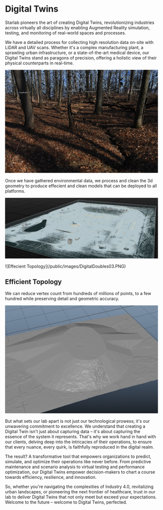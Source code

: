 # Digital Twins
Starlab pioneers the art of creating Digital Twins, revolutionizing industries across virtually all disciplines by enabling Augmented Reality simulation, testing, and monitoring of real-world spaces and processes.

<!-- ![Rendering of a real-world space](/public/images/DigitalDoubles07.PNG) -->

We have a detailed process for collecting high resolution data on-site with LiDAR and UAV scans. Whether it's a complex manufacturing plant, a sprawling urban infrastructure, or a state-of-the-art medical device, our Digital Twins stand as paragons of precision, offering a holistic view of their physical counterparts in real-time.

![A pointcloud of a forest](/public/images/DigitalDoubles01.PNG)

Once we have gathered environmental data, we process and clean the 3d geometry to produce effecient and clean models that can be deployed to all platforms.

![An entire site as a pointcloud](/public/images/DigitalDoubles04.PNG)




<feature>
    ![Effecient Topology](/public/images/DigitalDoubles03.PNG)
    <div className='text-container'>
        <div className='text'>
            <h2>Efficient Topology</h2>
            We can reduce vertex count from hundreds of millions of points, to a few hundred while preserving detail and geometric accuracy.
        </div>
    </div>
</feature>

<!-- ![Retopology of 3d Scans](/public/images/DigitalDoubles02.PNG) -->

![High Quality Rendering](/public/images/DigitalDoubles05.PNG)

But what sets our lab apart is not just our technological prowess; it's our unwavering commitment to excellence. We understand that creating a Digital Twin isn't just about capturing data – it's about capturing the essence of the system it represents. That's why we work hand in hand with our clients, delving deep into the intricacies of their operations, to ensure that every nuance, every quirk, is faithfully reproduced in the digital realm.

<!-- ![High Quality Rendering](/public/images/DigitalDoubles06.PNG) -->

The result? A transformative tool that empowers organizations to predict, simulate, and optimize their operations like never before. From predictive maintenance and scenario analysis to virtual testing and performance optimization, our Digital Twins empower decision-makers to chart a course towards efficiency, resilience, and innovation.

So, whether you're navigating the complexities of Industry 4.0, revitalizing urban landscapes, or pioneering the next frontier of healthcare, trust in our lab to deliver Digital Twins that not only meet but exceed your expectations. Welcome to the future – welcome to Digital Twins, perfected.